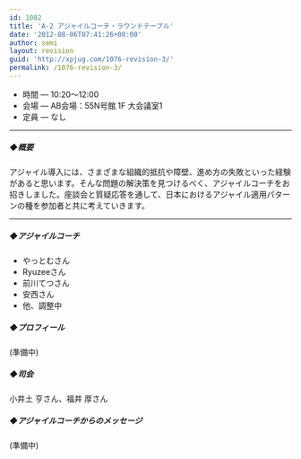 ```yaml
---
id: 1082
title: 'A-2 アジャイルコーチ・ラウンドテーブル'
date: '2012-08-06T07:41:26+00:00'
author: semi
layout: revision
guid: 'http://xpjug.com/1076-revision-3/'
permalink: /1076-revision-3/
---
```


- 時間 — 10:20〜12:00
- 会場 — AB会場：55N号館 1F 大会議室1
- 定員 — なし

---

##### ◆概要

アジャイル導入には、さまざまな組織的抵抗や障壁、進め方の失敗といった経験があると思います。そんな問題の解決策を見つけるべく、アジャイルコーチをお招きしました。座談会と質疑応答を通して、日本におけるアジャイル適用パターンの種を参加者と共に考えていきます。

---

##### ◆アジャイルコーチ

- やっとむさん
- Ryuzeeさん
- 前川てつさん
- 安西さん
- 他、調整中

##### ◆プロフィール

(準備中)

##### ◆司会

小井土 亨さん、福井 厚さん

##### ◆アジャイルコーチからのメッセージ

(準備中)